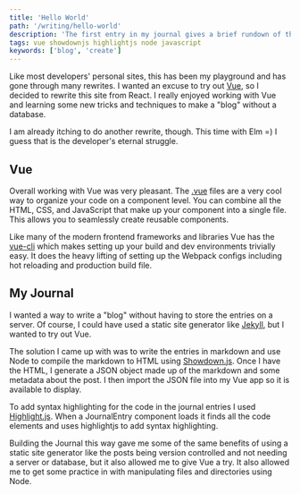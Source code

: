 ```yaml
---
title: 'Hello World'
path: '/writing/hello-world'
description: 'The first entry in my journal gives a brief rundown of the technologies used to build this site.'
tags: vue showdownjs highlightjs node javascript
keywords: ['blog', 'create']
---
```


Like most developers' personal sites, this has been my playground and has gone through many rewrites.
I wanted an excuse to try out [Vue](https://vuejs.org/), so I decided to rewrite this site from React.
I really enjoyed working with Vue and learning some new tricks and techniques to make a "blog" without a database.

I am already itching to do another rewrite, though. This time with Elm =)
I guess that is the developer's eternal struggle.

## Vue

Overall working with Vue was very pleasant. The [.vue](https://vuejs.org/v2/guide/single-file-components.html)
files are a very cool way to organize your code on a component level.
You can combine all the HTML, CSS, and JavaScript that make up your component into a single file.
This allows you to seamlessly create reusable components.

Like many of the modern frontend frameworks and libraries Vue has the [vue-cli](https://github.com/vuejs/vue-cli)
which makes setting up your build and dev environments trivially easy. It does the heavy lifting of setting up the
Webpack configs including hot reloading and production build file.

## My Journal

I wanted a way to write a "blog" without having to store the entries on a server. Of course, I could have used a static site
generator like [Jekyll](https://jekyllrb.com/), but I wanted to try out Vue.

The solution I came up with was to write the entries in markdown and use Node to compile the markdown to HTML using [Showdown.js](http://showdownjs.github.io/demo/).
Once I have the HTML, I generate a JSON object made up of the markdown and some metadata about the post.
I then import the JSON file into my Vue app so it is available to display.

To add syntax highlighting for the code in the journal entries I used [Highlight.js](https://highlightjs.org/).
When a JournalEntry component loads it finds all the code elements and uses highlightjs to add syntax highlighting.

Building the Journal this way gave me some of the same benefits of using a static site generator like the posts being version controlled
and not needing a server or database, but it also allowed me to give Vue a try. It also allowed me to get some practice in
with manipulating files and directories using Node.
